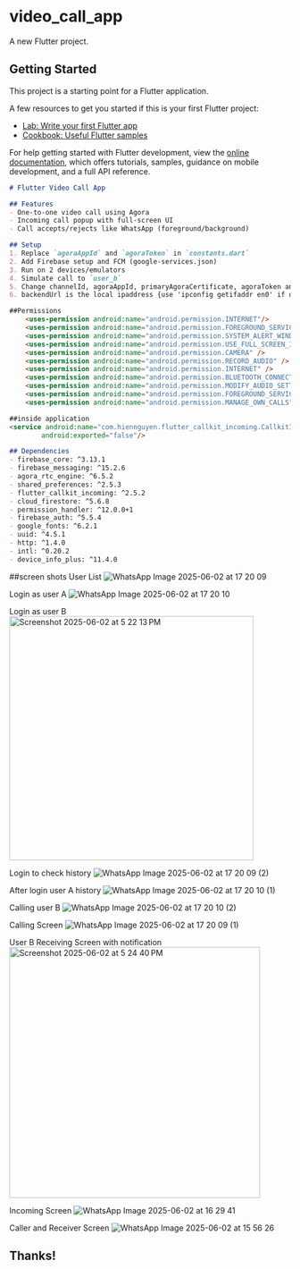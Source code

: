 # video_call_app

A new Flutter project.

## Getting Started

This project is a starting point for a Flutter application.

A few resources to get you started if this is your first Flutter project:

- [Lab: Write your first Flutter app](https://docs.flutter.dev/get-started/codelab)
- [Cookbook: Useful Flutter samples](https://docs.flutter.dev/cookbook)

For help getting started with Flutter development, view the
[online documentation](https://docs.flutter.dev/), which offers tutorials,
samples, guidance on mobile development, and a full API reference.


```md
# Flutter Video Call App

## Features
- One-to-one video call using Agora
- Incoming call popup with full-screen UI
- Call accepts/rejects like WhatsApp (foreground/background)

## Setup
1. Replace `agoraAppId` and `agoraToken` in `constants.dart`
2. Add Firebase setup and FCM (google-services.json)
3. Run on 2 devices/emulators
4. Simulate call to `user_b`
5. Change channelId, agoraAppId, primaryAgoraCertificate, agoraToken and backendUrl in the Constants.dart
6. backendUrl is the local ipaddress {use 'ipconfig getifaddr en0' if on mac}

##Permissions
    <uses-permission android:name="android.permission.INTERNET"/>
    <uses-permission android:name="android.permission.FOREGROUND_SERVICE" />
    <uses-permission android:name="android.permission.SYSTEM_ALERT_WINDOW"/>
    <uses-permission android:name="android.permission.USE_FULL_SCREEN_INTENT"/>
    <uses-permission android:name="android.permission.CAMERA" />
    <uses-permission android:name="android.permission.RECORD_AUDIO" />
    <uses-permission android:name="android.permission.INTERNET" />
    <uses-permission android:name="android.permission.BLUETOOTH_CONNECT" />
    <uses-permission android:name="android.permission.MODIFY_AUDIO_SETTINGS" />
    <uses-permission android:name="android.permission.FOREGROUND_SERVICE_PHONE_CALL" />
    <uses-permission android:name="android.permission.MANAGE_OWN_CALLS" />

##inside application
<service android:name="com.hiennguyen.flutter_callkit_incoming.CallkitIncomingService"
        android:exported="false"/>

## Dependencies
- firebase_core: ^3.13.1
- firebase_messaging: ^15.2.6
- agora_rtc_engine: ^6.5.2
- shared_preferences: ^2.5.3
- flutter_callkit_incoming: ^2.5.2
- cloud_firestore: ^5.6.8
- permission_handler: ^12.0.0+1
- firebase_auth: ^5.5.4
- google_fonts: ^6.2.1
- uuid: ^4.5.1
- http: ^1.4.0
- intl: ^0.20.2
- device_info_plus: ^11.4.0
```
##screen shots
User List
![WhatsApp Image 2025-06-02 at 17 20 09](https://github.com/user-attachments/assets/f6605922-b0bb-497d-9c3f-3bf7196225f2)

Login as user A
![WhatsApp Image 2025-06-02 at 17 20 10](https://github.com/user-attachments/assets/15ff36a8-e5ef-4312-9687-0be4e514616b)

Login as user B
<img width="437" alt="Screenshot 2025-06-02 at 5 22 13 PM" src="https://github.com/user-attachments/assets/165a0ca5-79f1-4425-acae-c06fb4ef4374" />

Login to check history
![WhatsApp Image 2025-06-02 at 17 20 09 (2)](https://github.com/user-attachments/assets/ec1fb5e3-bc0a-4b38-b429-389fd239f566)

After login user A history
![WhatsApp Image 2025-06-02 at 17 20 10 (1)](https://github.com/user-attachments/assets/40be35c7-ffdb-438d-b5b4-1a6f9ec71388)

Calling user B
![WhatsApp Image 2025-06-02 at 17 20 10 (2)](https://github.com/user-attachments/assets/e5f24196-d31f-4acc-9b7b-7fc56ae8584b)

Calling Screen
![WhatsApp Image 2025-06-02 at 17 20 09 (1)](https://github.com/user-attachments/assets/890e670e-1ea8-465b-8c04-dbdb92767386)

User B Receiving Screen with notification
<img width="449" alt="Screenshot 2025-06-02 at 5 24 40 PM" src="https://github.com/user-attachments/assets/0a545800-c41b-4f78-80d1-cd692e91c0ea" />

Incoming Screen
![WhatsApp Image 2025-06-02 at 16 29 41](https://github.com/user-attachments/assets/36634242-b7b6-4a99-b609-843ace2917bc)

Caller and Receiver Screen
![WhatsApp Image 2025-06-02 at 15 56 26](https://github.com/user-attachments/assets/7ca754e6-e160-451a-903b-35bef3f14d38)


Thanks!
---
